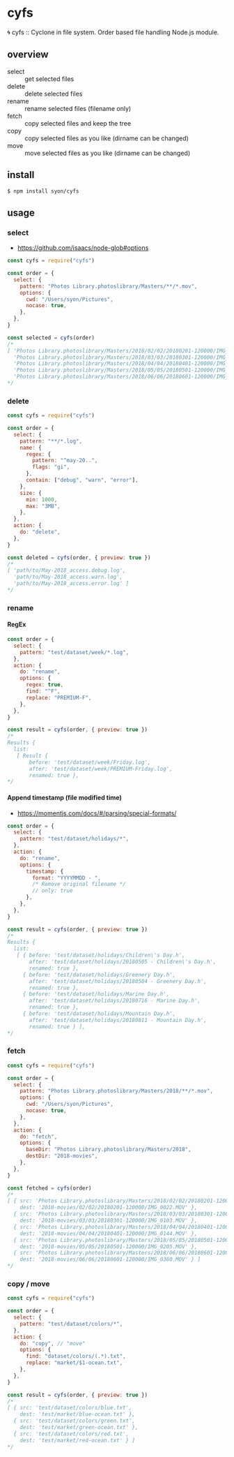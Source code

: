 # cyfs

🌀 cyfs :: Cyclone in file system. Order based file handling Node.js module.

## overview

<dl>
  <dt>select</dt>
  <dd>get selected files</dd>
  <dt>delete</dt>
  <dd>delete selected files</dd>
  <dt>rename</dt>
  <dd>rename selected files (filename only)</dd>
  <dt>fetch</dt>
  <dd>copy selected files and keep the tree</dd>
  <dt>copy</dt>
  <dd>copy selected files as you like (dirname can be changed)</dd>
  <dt>move</dt>
  <dd>move selected files as you like (dirname can be changed)</dd>
</dl>

## install

```bash
$ npm install syon/cyfs
```

## usage

### select

* https://github.com/isaacs/node-glob#options

```js
const cyfs = require("cyfs")

const order = {
  select: {
    pattern: "Photos Library.photoslibrary/Masters/**/*.mov",
    options: {
      cwd: "/Users/syon/Pictures",
      nocase: true,
    },
  },
}

const selected = cyfs(order)
/*
[ 'Photos Library.photoslibrary/Masters/2018/02/02/20180201-120000/IMG_0022.MOV',
  'Photos Library.photoslibrary/Masters/2018/03/03/20180301-120000/IMG_0103.MOV',
  'Photos Library.photoslibrary/Masters/2018/04/04/20180401-120000/IMG_0144.MOV',
  'Photos Library.photoslibrary/Masters/2018/05/05/20180501-120000/IMG_0205.MOV',
  'Photos Library.photoslibrary/Masters/2018/06/06/20180601-120000/IMG_0360.MOV' ]
*/
```

### delete

```js
const cyfs = require("cyfs")

const order = {
  select: {
    pattern: "**/*.log",
    name: {
      regex: {
        pattern: "^may-20..",
        flags: "gi",
      },
      contain: ["debug", "warn", "error"],
    },
    size: {
      min: 1000,
      max: "3MB",
    },
  },
  action: {
    do: "delete",
  },
}

const deleted = cyfs(order, { preview: true })
/*
[ 'path/to/May-2018_access.debug.log',
  'path/to/May-2018_access.warn.log',
  'path/to/May-2018_access.error.log' ]
*/
```

### rename

#### RegEx

```js
const order = {
  select: {
    pattern: "test/dataset/week/*.log",
  },
  action: {
    do: "rename",
    options: {
      regex: true,
      find: "^F",
      replace: "PREMIUM-F",
    },
  },
}

const result = cyfs(order, { preview: true })
/*
Results {
  list:
   [ Result {
       before: 'test/dataset/week/Friday.log',
       after: 'test/dataset/week/PREMIUM-Friday.log',
       renamed: true },
*/
```

#### Append timestamp (file modified time)

- https://momentjs.com/docs/#/parsing/special-formats/

```js
const order = {
  select: {
    pattern: "test/dataset/holidays/*",
  },
  action: {
    do: "rename",
    options: {
      timestamp: {
        format: "YYYYMMDD - ",
        /* Remove original filename */
        // only: true
      },
    },
  },
}

const result = cyfs(order, { preview: true })
/*
Results {
  list:
   [ { before: 'test/dataset/holidays/Children\'s Day.h',
       after: 'test/dataset/holidays/20180505 - Children\'s Day.h',
       renamed: true },
     { before: 'test/dataset/holidays/Greenery Day.h',
       after: 'test/dataset/holidays/20180504 - Greenery Day.h',
       renamed: true },
     { before: 'test/dataset/holidays/Marine Day.h',
       after: 'test/dataset/holidays/20180716 - Marine Day.h',
       renamed: true },
     { before: 'test/dataset/holidays/Mountain Day.h',
       after: 'test/dataset/holidays/20180811 - Mountain Day.h',
       renamed: true } ],
*/
```

### fetch

```js
const cyfs = require("cyfs")

const order = {
  select: {
    pattern: "Photos Library.photoslibrary/Masters/2018/**/*.mov",
    options: {
      cwd: "/Users/syon/Pictures",
      nocase: true,
    },
  },
  action: {
    do: "fetch",
    options: {
      baseDir: "Photos Library.photoslibrary/Masters/2018",
      destDir: "2018-movies",
    },
  },
}

const fetched = cyfs(order)
/*
[ { src: 'Photos Library.photoslibrary/Masters/2018/02/02/20180201-120000/IMG_0022.MOV',
    dest: '2018-movies/02/02/20180201-120000/IMG_0022.MOV' },
  { src: 'Photos Library.photoslibrary/Masters/2018/03/03/20180301-120000/IMG_0103.MOV',
    dest: '2018-movies/03/03/20180301-120000/IMG_0103.MOV' },
  { src: 'Photos Library.photoslibrary/Masters/2018/04/04/20180401-120000/IMG_0144.MOV',
    dest: '2018-movies/04/04/20180401-120000/IMG_0144.MOV' },
  { src: 'Photos Library.photoslibrary/Masters/2018/05/05/20180501-120000/IMG_0205.MOV',
    dest: '2018-movies/05/05/20180501-120000/IMG_0205.MOV' },
  { src: 'Photos Library.photoslibrary/Masters/2018/06/06/20180601-120000/IMG_0360.MOV',
    dest: '2018-movies/06/06/20180601-120000/IMG_0360.MOV' } ]
*/
```

### copy / move

```js
const cyfs = require("cyfs")

const order = {
  select: {
    pattern: "test/dataset/colors/*",
  },
  action: {
    do: "copy", // "move"
    options: {
      find: "dataset/colors/(.*).txt",
      replace: "market/$1-ocean.txt",
    },
  },
}

const result = cyfs(order, { preview: true })
/*
[ { src: 'test/dataset/colors/blue.txt',
    dest: 'test/market/blue-ocean.txt' },
  { src: 'test/dataset/colors/green.txt',
    dest: 'test/market/green-ocean.txt' },
  { src: 'test/dataset/colors/red.txt',
    dest: 'test/market/red-ocean.txt' } ]
*/
```
